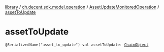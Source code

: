 [library](../../index.md) / [ch.decent.sdk.model.operation](../index.md) / [AssetUpdateMonitoredOperation](index.md) / [assetToUpdate](./asset-to-update.md)

# assetToUpdate

`@SerializedName("asset_to_update") val assetToUpdate: `[`ChainObject`](../../ch.decent.sdk.model/-chain-object/index.md)